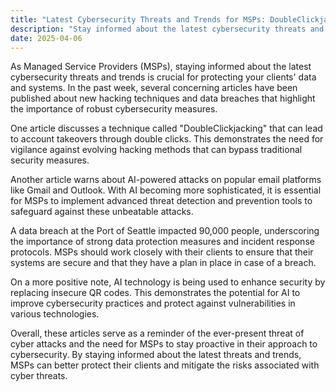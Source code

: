 ```yaml
---
title: "Latest Cybersecurity Threats and Trends for MSPs: DoubleClickjacking, AI Attacks, Data Breaches, and More"
description: "Stay informed about the latest cybersecurity threats and trends to protect your clients' data and systems. Learn about new hacking techniques and data breaches in our blog post."
date: 2025-04-06
---
```


As Managed Service Providers (MSPs), staying informed about the latest cybersecurity threats and trends is crucial for protecting your clients' data and systems. In the past week, several concerning articles have been published about new hacking techniques and data breaches that highlight the importance of robust cybersecurity measures.

One article discusses a technique called "DoubleClickjacking" that can lead to account takeovers through double clicks. This demonstrates the need for vigilance against evolving hacking methods that can bypass traditional security measures.

Another article warns about AI-powered attacks on popular email platforms like Gmail and Outlook. With AI becoming more sophisticated, it is essential for MSPs to implement advanced threat detection and prevention tools to safeguard against these unbeatable attacks.

A data breach at the Port of Seattle impacted 90,000 people, underscoring the importance of strong data protection measures and incident response protocols. MSPs should work closely with their clients to ensure that their systems are secure and that they have a plan in place in case of a breach.

On a more positive note, AI technology is being used to enhance security by replacing insecure QR codes. This demonstrates the potential for AI to improve cybersecurity practices and protect against vulnerabilities in various technologies.

Overall, these articles serve as a reminder of the ever-present threat of cyber attacks and the need for MSPs to stay proactive in their approach to cybersecurity. By staying informed about the latest threats and trends, MSPs can better protect their clients and mitigate the risks associated with cyber threats.
